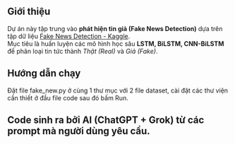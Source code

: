 ##  Giới thiệu
Dự án này tập trung vào **phát hiện tin giả (Fake News Detection)** dựa trên tập dữ liệu [Fake News Detection - Kaggle](https://www.kaggle.com/datasets/bhavikjikadara/fake-news-detection).  
Mục tiêu là huấn luyện các mô hình học sâu **LSTM, BiLSTM, CNN-BiLSTM** để phân loại tin tức thành *Thật (Real)* và *Giả (Fake)*.  

## Hướng dẫn chạy
Đặt file fake_new.py ở cùng 1 thư mục với 2 file dataset, cài đặt các thư viện cần thiết ở đầu file code sau đó bấm Run.

## Code sinh ra bởi AI (ChatGPT + Grok) từ các prompt mà người dùng yêu cầu.
